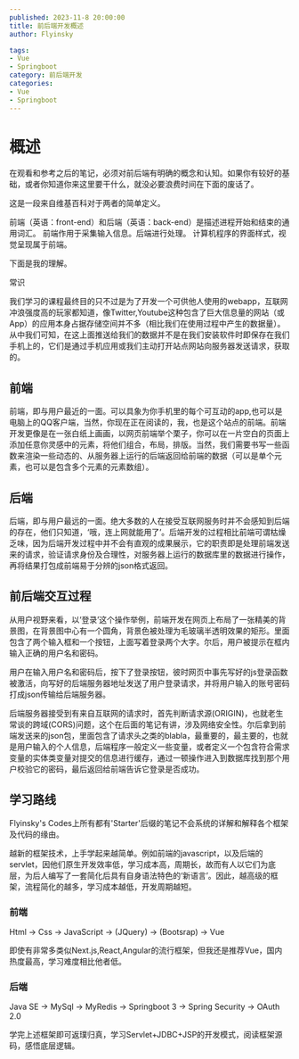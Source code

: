 ```yaml
---
published: 2023-11-8 20:00:00
title: 前后端开发概述
author: Flyinsky

tags: 
- Vue
- Springboot
category: 前后端开发
categories: 
- Vue
- Springboot
---
```


# 概述

​	在观看和参考之后的笔记，必须对前后端有明确的概念和认知。如果你有较好的基础，或者你知道你来这里要干什么，就没必要浪费时间在下面的废话了。

这是一段来自维基百科对于两者的简单定义。

前端（英语：front-end）和后端（英语：back-end）是描述进程开始和结束的通用词汇。
前端作用于采集输入信息。后端进行处理。
计算机程序的界面样式，视觉呈现属于前端。

下面是我的理解。

常识

​	我们学习的课程最终目的只不过是为了开发一个可供他人使用的webapp，互联网冲浪强度高的玩家都知道，像Twitter,Youtube这种包含了巨大信息量的网站（或App）的应用本身占据存储空间并不多（相比我们在使用过程中产生的数据量）。从中我们可知，在这上面推送给我们的数据并不是在我们安装软件时即保存在我们手机上的，它们是通过手机应用或我们主动打开站点网站向服务器发送请求，获取的。

## 前端

​	前端，即与用户最近的一面。可以具象为你手机里的每个可互动的app,也可以是电脑上的QQ客户端，当然，你现在正在阅读的，我，也是这个站点的前端。前端开发更像是在一张白纸上画画，以网页前端举个栗子，你可以在一片空白的页面上添加任意你灵感中的元素，将他们组合，布局，排版。当然，我们需要书写一些函数来渲染一些动态的、从服务器上运行的后端返回给前端的数据（可以是单个元素，也可以是包含多个元素的元素数组）。

## 后端

​	后端，即与用户最远的一面。绝大多数的人在接受互联网服务时并不会感知到后端的存在，他们只知道，‘哦，连上网就能用了’。后端开发的过程相比前端可谓枯燥乏味，因为后端开发过程中并不会有直观的成果展示，它的职责即是处理前端发送来的请求，验证请求身份及合理性，对服务器上运行的数据库里的数据进行操作，再将结果打包成前端易于分辨的json格式返回。

## 前后端交互过程

​	从用户视野来看，以‘登录’这个操作举例，前端开发在网页上布局了一张精美的背景图，在背景图中心有一个圆角，背景色被处理为毛玻璃半透明效果的矩形。里面包含了两个输入框和一个按钮，上面写着登录两个大字。尔后，用户被提示在框内输入正确的用户名和密码。

​	用户在输入用户名和密码后，按下了登录按钮，彼时网页中事先写好的js登录函数被激活，向写好的后端服务器地址发送了用户登录请求，并将用户输入的账号密码打成json传输给后端服务器。

​	后端服务器接受到有来自互联网的请求时，首先判断请求源(ORIGIN)，也就老生常谈的跨域(CORS)问题，这个在后面的笔记有讲，涉及网络安全性。尔后拿到前端发送来的json包，里面包含了请求头之类的blabla，最重要的，最主要的，也就是用户输入的个人信息，后端程序一般定义一些变量，或者定义一个包含符合需求变量的实体类变量对提交的信息进行缓存，通过一顿操作进入到数据库找到那个用户校验它的密码，最后返回给前端告诉它登录是否成功。

## 学习路线

Flyinsky's Codes上所有都有'Starter'后缀的笔记不会系统的详解和解释各个框架及代码的缘由。

越新的框架技术，上手学起来越简单。例如前端的javascript，以及后端的servlet，因他们原生开发效率低，学习成本高，周期长，故而有人以它们为底层，为后人编写了一套简化后具有自身语法特色的‘新语言’。因此，越高级的框架，流程简化的越多，学习成本越低，开发周期越短。

### 前端

Html -> Css -> JavaScript -> (JQuery) -> (Bootsrap) -> Vue

即使有非常多类似Next.js,React,Angular的流行框架，但我还是推荐Vue，国内热度最高，学习难度相比他者低。

### 后端

Java SE -> MySql -> MyRedis -> Springboot 3 -> Spring Security -> OAuth 2.0

学完上述框架即可返璞归真，学习Servlet+JDBC+JSP的开发模式，阅读框架源码，感悟底层逻辑。